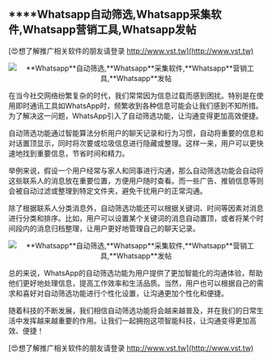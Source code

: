 ## ****Whatsapp**自动筛选,**Whatsapp**采集软件,**Whatsapp**营销工具,**Whatsapp**发帖**

[😍想了解推广相关软件的朋友请登录 http://www.vst.tw](http://www.vst.tw)

 <center><img src="https://vst.tw/MP4/tuiguang/png/1.png" alt="**Whatsapp**自动筛选,**Whatsapp**采集软件,**Whatsapp**营销工具,**Whatsapp**发帖"></center>

在当今社交网络纷繁复杂的时代，我们常常因为信息过载而感到困扰。特别是在使用即时通讯工具如WhatsApp时，频繁收到各种信息可能会让我们感到不知所措。为了解决这一问题，WhatsApp引入了自动筛选功能，让沟通变得更加高效便捷。

自动筛选功能通过智能算法分析用户的聊天记录和行为习惯，自动将重要的信息和对话置顶显示，同时将次要或垃圾信息进行隐藏或整理。这样一来，用户可以更快速地找到重要信息，节省时间和精力。

举例来说，假设一个用户经常与家人和同事进行沟通，那么自动筛选功能会自动将这些联系人的消息放在重要位置，方便用户随时查看。而一些广告、推销信息等则会被自动过滤或整理到特定文件夹，避免干扰用户的正常沟通。

除了根据联系人分类消息外，自动筛选功能还可以根据关键词、时间等因素对消息进行分类和排序。比如，用户可以设置某个关键词的消息自动置顶，或者将某个时间段内的消息归档整理，让用户更好地管理自己的聊天记录。

 <center><img src="https://vst.tw/MP4/tuiguang/png/8.png" alt="**Whatsapp**自动筛选,**Whatsapp**采集软件,**Whatsapp**营销工具,**Whatsapp**发帖"></center>

总的来说，WhatsApp的自动筛选功能为用户提供了更加智能化的沟通体验，帮助他们更好地处理信息，提高工作效率和生活品质。当然，用户也可以根据自己的需求和喜好对自动筛选功能进行个性化设置，让沟通更加个性化和便捷。

随着科技的不断发展，我们相信自动筛选功能将会越来越普及，并在我们的日常生活中发挥越来越重要的作用。让我们一起拥抱这项智能科技，让沟通变得更加高效、便捷！

[😍想了解推广相关软件的朋友请登录 http://www.vst.tw](http://www.vst.tw)




